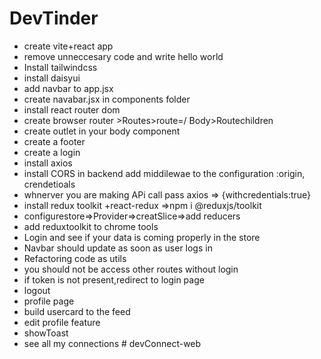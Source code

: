 # DevTinder

- create vite+react app
- remove unneccesary code and write hello world
- Install tailwindcss
- install daisyui
- add navbar to app.jsx
- create navabar.jsx in components folder
- install react router dom
- create browser router >Routes>route=/ Body>Routechildren
- create outlet in your body component
- create a footer
- create a login
- install axios
- install CORS in backend add middilewae to the configuration :origin, crendetioals
- whnerver you are making APi call pass axios => {withcredentials:true}
- install redux toolkit +react-redux =>npm i @reduxjs/toolkit
- configurestore=>Provider=>creatSlice=>add reducers
- add reduxtoolkit to chrome tools
- Login and see if your data is coming properly in the store
- Navbar should update as soon as user logs in
- Refactoring code as utils
- you should not be access other routes without login
- if token is not present,redirect to login page
- logout
- profile page
- build usercard to the feed
- edit profile feature
- showToast
- see all my connections
#   d e v C o n n e c t - w e b  
 